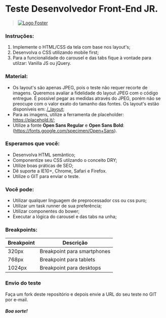 # **Teste Desenvolvedor Front-End JR.**  

> [![Logo Foster](http://www.foster.com.br/images/logo-foster-home.png)](http://www.foster.com.br/)

### Instruções:

1. Implemente o HTML/CSS da tela com base nos layout's;
2. Desenvolva o CSS utilizando mobile first;
3. Para a funcionalidade do carousel e das tabs fique à vontade para utilzar: Vanilla JS ou jQuery.


### Material:

* Os layout's são apenas JPEG, pois o teste não requer recorte de imagens. Queremos avaliar a fidelidade do layout JPEG com o código entregue. É possível pegar as medidas através do JPEG, porém não se preocupe com o valor exato do tamanho das fontes. Os layout's estão disponíveis em: [/_layout](/_layout);
* Para as imagens, utilize a ferramenta de placeholder: https://placehold.it/;
* Utilize a fonte **Open Sans Regular** e **Open Sans Bold**: (https://fonts.google.com/specimen/Open+Sans).


### Esperamos que você:

* Desenvolva HTML semântico;
* Componentize seu CSS utilzando o conceito DRY;
* Utilize boas práticas de SEO;
* Dê suporte a IE10+, Chrome, Safari e Firefox.
* Utilize o GIT para enviar o teste.


### Você pode:

* Utilizar qualquer linguagem de preprocessador css ou css puro;
* Utilizar um task runner de sua preferência;
* Utilizar componentes do bower;
* Executar a lógica do carousel e das tabs na unha;


### Breakpoints:

| Breakpoint | Descrição                    |
|------------|------------------------------|
| 320px      | Breakpoint para smartphones  |
| 768px      | Breakpoint para tablets      |
| 1024px     | Breakpoint para desktops     |


### Envio do teste

Faça um fork deste repositório e depois envie a URL do seu teste no GIT por e-mail.

##### **Boa sorte!**
